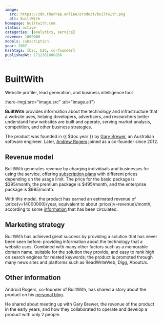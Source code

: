 ```yaml
---
image:
  src: https://cdn.thunhap.online/product/builtwith.png
  alt: BuiltWith
homepage: builtwith.com
status: active
categories: [analytics, service]
revenue: 1000000
models: subscription
year: 2007
hashtags: [b2c, b2b, co-founder]
publishedAt: 1712381600856
---
```


# BuiltWith

Website profiler, lead generation, and business intelligence tool

:hero-img{:src="image.src" :alt="image.alt"}

__BuiltWith__ provides information about the technology and infrastructure that a website uses, helping developers, advertisers, and researchers better understand how websites are built and operate, serving market analysis, competition, and other business strategies.

The product was founded in {{ $doc.year }} by [Gary Brewer](https://www.linkedin.com/in/garybrewer), an Australian software engineer. Later, [Andrew Rogers](https://www.linkedin.com/in/rogersandrew) joined as a co-founder since 2012.

## Revenue model

BuiltWith generates revenue by charging individuals and businesses for using the service, offering [subscription plans](https://builtwith.com/plans) with different prices depending on the usage limit. The price for the basic package is $295/month, the premium package is $495/month, and the enterprise package is $995/month.

With this model, the product has earned an estimated revenue of :price{v=14000000}/year, equivalent to about :price{:v=revenue}/month, according to some [information](https://www.google.com/search?q=builtwith+revenue) that has been circulated.

## Marketing strategy

BuiltWith has achieved great success by providing a solution that has never been seen before: providing information about the technology that a website uses. Combined with many other factors such as a memorable domain name, suitable for the solution they provide, and easy to rank high on search engines for related keywords; the product is promoted through many news sites and platforms such as ReadWriteWeb, Digg, AboutUs.

## Other information

Android Rogers, co-founder of BuiltWith, has shared a story about the product on his [personal blog](https://medium.com/@andrewjrogers/the-story-of-builtwith-e3bbc17c239f).

He shared about meeting up with Gary Brewer, the revenue of the product in the early years, and how they collaborated to operate and develop a product with only 2 people.
